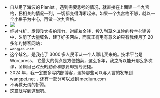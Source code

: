 - 自从用了海波的 Planist ，遇到需要思考的情况，就直接在上面建一个九宫格，把相关的情况一列，一切都变得清晰起来。如果一个九宫格不够，就以一个小格子为中心，再做一次九宫格。
- ![](./_image/2024-01-01/2024-01-01-05-43-37.png)
- 经过分析，发现我太多的精力、时间和金钱，投入到莫名其妙的数字化建设中，注册了大量域名，建了好多网站，而真正有用有意义的只有我使用了 20 多年的博客网站：
- `wangpei.net`
- 这个域名，是我花了 3000 多人民币从一个人哪儿买来的。技术平台是 Wordpress， 它最大的优点是方便搜索，这么多年，我之所以能开那么多次课，全赖自己过去的勤奋和想要即搜的便捷。
- 2024 年，我一定要多写内部博客，选择那些可以与人言的发布到 wangpei.net ，还有一部分可以发到 medium.com
- 不再做无谓的折腾。
- 这篇就写到这里吧。
